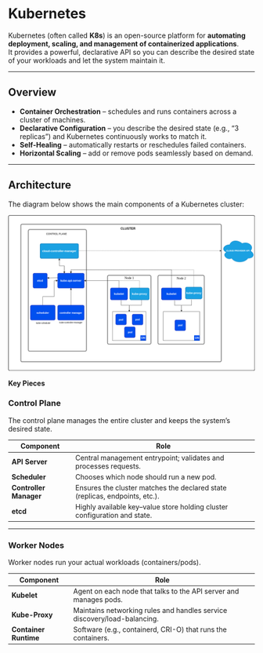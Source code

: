 # Kubernetes

Kubernetes (often called **K8s**) is an open-source platform for **automating deployment, scaling, and management of containerized applications**.  
It provides a powerful, declarative API so you can describe the desired state of your workloads and let the system maintain it.

---

## Overview

* **Container Orchestration** – schedules and runs containers across a cluster of machines.
* **Declarative Configuration** – you describe the desired state (e.g., “3 replicas”) and Kubernetes continuously works to match it.
* **Self-Healing** – automatically restarts or reschedules failed containers.
* **Horizontal Scaling** – add or remove pods seamlessly based on demand.

---

## Architecture

The diagram below shows the main components of a Kubernetes cluster:

![Kubernetes Architecture](images/kube-archi.png "Kubernetes architecture")

**Key Pieces**

### Control Plane
The control plane manages the entire cluster and keeps the system’s desired state.

| Component            | Role |
|----------------------|-------------------------------------------------------------|
| **API Server**       | Central management entrypoint; validates and processes requests. |
| **Scheduler**        | Chooses which node should run a new pod. |
| **Controller Manager**| Ensures the cluster matches the declared state (replicas, endpoints, etc.). |
| **etcd**             | Highly available key–value store holding cluster configuration and state. |

---

### Worker Nodes
Worker nodes run your actual workloads (containers/pods).

| Component            | Role |
|----------------------|-------------------------------------------------------------|
| **Kubelet**          | Agent on each node that talks to the API server and manages pods. |
| **Kube-Proxy**       | Maintains networking rules and handles service discovery/load-balancing. |
| **Container Runtime**| Software (e.g., containerd, CRI-O) that runs the containers. |



